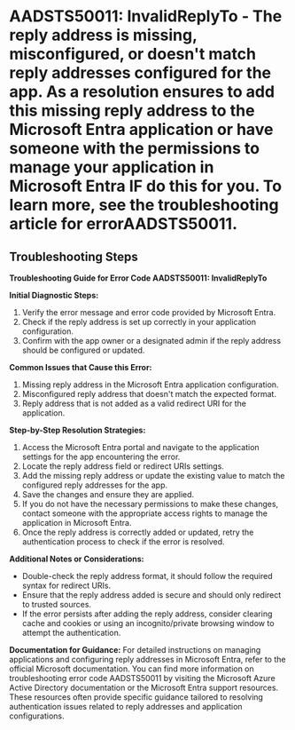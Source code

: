 # AADSTS50011: InvalidReplyTo - The reply address is missing, misconfigured, or doesn't match reply addresses configured for the app. As a resolution ensures to add this missing reply address to the Microsoft Entra application or have someone with the permissions to manage your application in Microsoft Entra IF do this for you. To learn more, see the troubleshooting article for errorAADSTS50011.

## Troubleshooting Steps

**Troubleshooting Guide for Error Code AADSTS50011: InvalidReplyTo**

**Initial Diagnostic Steps:**

1. Verify the error message and error code provided by Microsoft Entra.
2. Check if the reply address is set up correctly in your application
   configuration.
3. Confirm with the app owner or a designated admin if the reply address should
   be configured or updated.

**Common Issues that Cause this Error:**

1. Missing reply address in the Microsoft Entra application configuration.
2. Misconfigured reply address that doesn't match the expected format.
3. Reply address that is not added as a valid redirect URI for the application.

**Step-by-Step Resolution Strategies:**

1. Access the Microsoft Entra portal and navigate to the application settings
   for the app encountering the error.
2. Locate the reply address field or redirect URIs settings.
3. Add the missing reply address or update the existing value to match the
   configured reply addresses for the app.
4. Save the changes and ensure they are applied.
5. If you do not have the necessary permissions to make these changes, contact
   someone with the appropriate access rights to manage the application in
   Microsoft Entra.
6. Once the reply address is correctly added or updated, retry the
   authentication process to check if the error is resolved.

**Additional Notes or Considerations:**

- Double-check the reply address format, it should follow the required syntax
  for redirect URIs.
- Ensure that the reply address added is secure and should only redirect to
  trusted sources.
- If the error persists after adding the reply address, consider clearing cache
  and cookies or using an incognito/private browsing window to attempt the
  authentication.

**Documentation for Guidance:** For detailed instructions on managing
applications and configuring reply addresses in Microsoft Entra, refer to the
official Microsoft documentation. You can find more information on
troubleshooting error code AADSTS50011 by visiting the Microsoft Azure Active
Directory documentation or the Microsoft Entra support resources. These
resources often provide specific guidance tailored to resolving authentication
issues related to reply addresses and application configurations.
